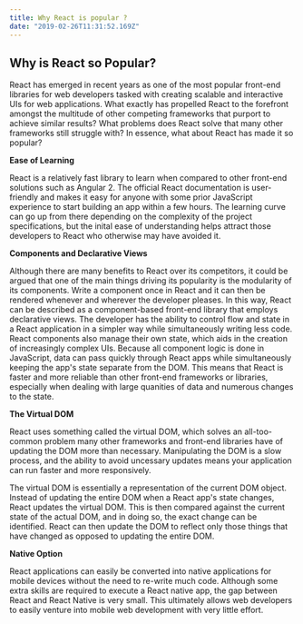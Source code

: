 ```yaml
---
title: Why React is popular ?
date: "2019-02-26T11:31:52.169Z"
---
```


## Why is React so Popular?

React has emerged in recent years as one of the most popular front-end libraries for web developers tasked with creating scalable and interactive UIs for web applications. What exactly has propelled React to the forefront amongst the multitude of other competing frameworks that purport to achieve similar results? What problems does React solve that many other frameworks still struggle with? In essence, what about React has made it so popular?

**Ease of Learning**

React is a relatively fast library to learn when compared to other front-end solutions such as Angular 2. The official React documentation is user-friendly and makes it easy for anyone with some prior JavaScript experience to start building an app within a few hours. The learning curve can go up from there depending on the complexity of the project specifications, but the inital ease of understanding helps attract those developers to React who otherwise may have avoided it.

**Components and Declarative Views**

Although there are many benefits to React over its competitors, it could be argued that one of the main things driving its popularity is the modularity of its components. Write a component once in React and it can then be rendered whenever and wherever the developer pleases. In this way, React can be described as a component-based front-end library that employs declarative views. The developer has the ability to control flow and state in a React application in a simpler way while simultaneously writing less code. React components also manage their own state, which aids in the creation of increasingly complex UIs. Because all component logic is done in JavaScript, data can pass quickly through React apps while simultaneously keeping the app's state separate from the DOM. This means that React is faster and more reliable than other front-end frameworks or libraries, especially when dealing with large quanities of data and numerous changes to the state.

**The Virtual DOM**

React uses something called the virtual DOM, which solves an all-too-common problem many other frameworks and front-end libraries have of updating the DOM more than necessary. Manipulating the DOM is a slow process, and the ability to avoid uncessary updates means your application can run faster and more responsively.

The virtual DOM is essentially a representation of the current DOM object. Instead of updating the entire DOM when a React app's state changes, React updates the virtual DOM. This is then compared against the current state of the actual DOM, and in doing so, the exact change can be identified. React can then update the DOM to reflect only those things that have changed as opposed to updating the entire DOM.

**Native Option**

React applications can easily be converted into native applications for mobile devices without the need to re-write much code. Although some extra skills are required to execute a React native app, the gap between React and React Native is very small. This ultimately allows web developers to easily venture into mobile web development with very little effort.

